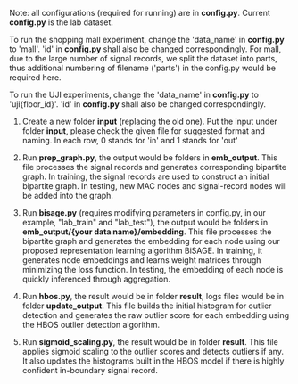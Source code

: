 Note: all configurations (required for running) are in **config.py**.
Current **config.py** is the lab dataset.

To run the shopping mall experiment, change the 'data_name' in **config.py** to 'mall'. 'id' in **config.py** shall also be changed correspondingly. For mall, due to the large number of signal records, we split the dataset into parts, thus additional numbering of filename ('parts') in the config.py would be required here.

To run the UJI experiments, change the 'data_name' in **config.py** to 'uji{floor_id}'. 'id' in **config.py** shall also be changed correspondingly.

1. Create a new folder **input** (replacing the old one). Put the input under folder **input**, please check the given file for suggested format and naming. In each row, 0 stands for 'in' and 1 stands for 'out'

2. Run **prep_graph.py**, the output would be folders in **emb_output**. This file processes the signal records and generates corresponding bipartite graph. 
In training, the signal records are used to construct an initial bipartite graph. In testing, new MAC nodes and signal-record nodes will be added into the graph.

3. Run **bisage.py** (requires modifying parameters in config.py, in our example, "lab_train" and "lab_test"), the output would be folders in **emb_output/{your data name}/embedding**. This file processes the 
bipartite graph and generates the embedding for each node using our proposed representation learning algorithm BiSAGE. In training, it generates node embeddings and learns weight matrices through minimizing the loss function. 
In testing, the embedding of each node is quickly inferenced through aggregation.

4. Run **hbos.py**, the result would be in folder **result**, logs files would be in folder **update_output**. This file builds the initial histogram for outlier detection and generates the raw outlier score for 
each embedding using the HBOS outlier detection algorithm. 

5. Run **sigmoid_scaling.py**, the result would be in folder **result**. This file applies sigmoid scaling to the outlier scores and detects outliers if any. It also updates the histograms built in the HBOS model if 
there is highly confident in-boundary signal record. 

